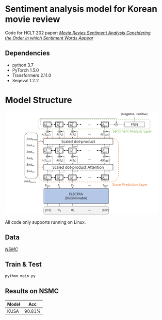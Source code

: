 # Sentiment analysis model for Korean movie review
Code for HCLT 202 paper: *[Movie Revies Sentiment Analysis Considering the Order in which Sentiment Words Appear](http://koreascience.or.kr/article/CFKO202030060610812.page?&lang=ko)*

## Dependencies
- python 3.7
- PyTorch 1.5.0
- Transformers 2.11.0
- Seqeval 1.2.2

# Model Structure

<img src='model.png' width='1000'>

All code only supports running on Linux.

## Data

*[NSMC](https://github.com/e9t/nsmc)*

## Train & Test

```
python main.py
```

## Results on NSMC

| Model | Acc |
|---|--------- |
| KUSA | 90.81% |
